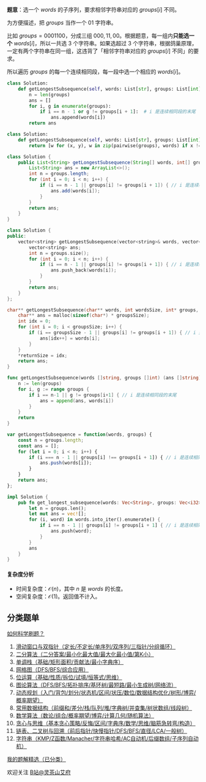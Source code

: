 **题意**：选一个 $\textit{words}$ 的子序列，要求相邻字符串对应的 $\textit{groups}[i]$ 不同。

为方便描述，把 $\textit{groups}$ 当作一个 $01$ 字符串。

比如 $\textit{groups}=0001100$，分成三组 $000,11,00$。根据题意，每一组内**只能选一个** $\textit{words}[i]$，所以一共选 $3$ 个字符串。如果选超过 $3$ 个字符串，根据鸽巢原理，一定有两个字符串在同一组，这违背了「相邻字符串对应的 $\textit{groups}[i]$ 不同」的要求。

所以遍历 $\textit{groups}$ 的每一个连续相同段，每一段中选一个相应的 $\textit{words}[i]$。

```py [sol-Python3]
class Solution:
    def getLongestSubsequence(self, words: List[str], groups: List[int]) -> List[str]:
        n = len(groups)
        ans = []
        for i, g in enumerate(groups):
            if i == n - 1 or g != groups[i + 1]:  # i 是连续相同段的末尾
                ans.append(words[i])
        return ans
```

```py [sol-Python3 一行]
class Solution:
    def getLongestSubsequence(self, words: List[str], groups: List[int]) -> List[str]:
        return [w for (x, y), w in zip(pairwise(groups), words) if x != y] + [words[-1]]
```

```java [sol-Java]
class Solution {
    public List<String> getLongestSubsequence(String[] words, int[] groups) {
        List<String> ans = new ArrayList<>();
        int n = groups.length;
        for (int i = 0; i < n; i++) {
            if (i == n - 1 || groups[i] != groups[i + 1]) { // i 是连续相同段的末尾
                ans.add(words[i]);
            }
        }
        return ans;
    }
}
```

```cpp [sol-C++]
class Solution {
public:
    vector<string> getLongestSubsequence(vector<string>& words, vector<int>& groups) {
        vector<string> ans;
        int n = groups.size();
        for (int i = 0; i < n; i++) {
            if (i == n - 1 || groups[i] != groups[i + 1]) { // i 是连续相同段的末尾
                ans.push_back(words[i]);
            }
        }
        return ans;
    }
};
```

```c [sol-C]
char** getLongestSubsequence(char** words, int wordsSize, int* groups, int groupsSize, int* returnSize) {
    char** ans = malloc(sizeof(char*) * groupsSize);
    int idx = 0;
    for (int i = 0; i < groupsSize; i++) {
        if (i == groupsSize - 1 || groups[i] != groups[i + 1]) { // i 是连续相同段的末尾
            ans[idx++] = words[i];
        }
    }
    *returnSize = idx;
    return ans;
}
```

```go [sol-Go]
func getLongestSubsequence(words []string, groups []int) (ans []string) {
	n := len(groups)
	for i, g := range groups {
		if i == n-1 || g != groups[i+1] { // i 是连续相同段的末尾
			ans = append(ans, words[i])
		}
	}
	return
}
```

```js [sol-JavaScript]
var getLongestSubsequence = function(words, groups) {
    const n = groups.length;
    const ans = [];
    for (let i = 0; i < n; i++) {
        if (i === n - 1 || groups[i] !== groups[i + 1]) { // i 是连续相同段的末尾
            ans.push(words[i]);
        }
    }
    return ans;
};
```

```rust [sol-Rust]
impl Solution {
    pub fn get_longest_subsequence(words: Vec<String>, groups: Vec<i32>) -> Vec<String> {
        let n = groups.len();
        let mut ans = vec![];
        for (i, word) in words.into_iter().enumerate() {
            if i == n - 1 || groups[i] != groups[i + 1] { // i 是连续相同段的末尾
                ans.push(word);
            }
        }
        ans
    }
}
```

#### 复杂度分析

- 时间复杂度：$\mathcal{O}(n)$，其中 $n$ 是 $\textit{words}$ 的长度。
- 空间复杂度：$\mathcal{O}(1)$。返回值不计入。

## 分类题单

[如何科学刷题？](https://leetcode.cn/circle/discuss/RvFUtj/)

1. [滑动窗口与双指针（定长/不定长/单序列/双序列/三指针/分组循环）](https://leetcode.cn/circle/discuss/0viNMK/)
2. [二分算法（二分答案/最小化最大值/最大化最小值/第K小）](https://leetcode.cn/circle/discuss/SqopEo/)
3. [单调栈（基础/矩形面积/贡献法/最小字典序）](https://leetcode.cn/circle/discuss/9oZFK9/)
4. [网格图（DFS/BFS/综合应用）](https://leetcode.cn/circle/discuss/YiXPXW/)
5. [位运算（基础/性质/拆位/试填/恒等式/思维）](https://leetcode.cn/circle/discuss/dHn9Vk/)
6. [图论算法（DFS/BFS/拓扑排序/基环树/最短路/最小生成树/网络流）](https://leetcode.cn/circle/discuss/01LUak/)
7. [动态规划（入门/背包/划分/状态机/区间/状压/数位/数据结构优化/树形/博弈/概率期望）](https://leetcode.cn/circle/discuss/tXLS3i/)
8. [常用数据结构（前缀和/差分/栈/队列/堆/字典树/并查集/树状数组/线段树）](https://leetcode.cn/circle/discuss/mOr1u6/)
9. [数学算法（数论/组合/概率期望/博弈/计算几何/随机算法）](https://leetcode.cn/circle/discuss/IYT3ss/)
10. [贪心与思维（基本贪心策略/反悔/区间/字典序/数学/思维/脑筋急转弯/构造）](https://leetcode.cn/circle/discuss/g6KTKL/)
11. [链表、二叉树与回溯（前后指针/快慢指针/DFS/BFS/直径/LCA/一般树）](https://leetcode.cn/circle/discuss/K0n2gO/)
12. [字符串（KMP/Z函数/Manacher/字符串哈希/AC自动机/后缀数组/子序列自动机）](https://leetcode.cn/circle/discuss/SJFwQI/)

[我的题解精选（已分类）](https://github.com/EndlessCheng/codeforces-go/blob/master/leetcode/SOLUTIONS.md)

欢迎关注 [B站@灵茶山艾府](https://space.bilibili.com/206214)
